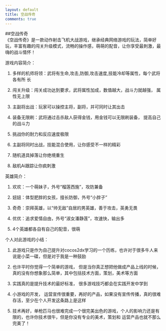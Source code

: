 ```yaml
---
layout: default
title: 空战传奇
comments: true
---
```


##空战传奇  
《空战传奇》是一款动作射击飞机大战游戏，继承经典网络游戏的玩法，简单好玩，丰富有趣的闯关升级模式，流畅的操作感，萌萌的配音，让你享受最刺激，最嗨的战斗情怀！  
  
游戏内容简介：  

   1. 多样的机师将领：武将有生命,攻击,防御,攻击速度,技能冷却等属性，每个武将各有所 长  
   
   2. 闯关升级：闯关成功达到要求，武将属性加成，数值越大，战斗力就越强， 属性无上限  
   
   3. 主副将出战：玩家可以操控主将，副将，并可同时让其出击  
   
   4. 装备无限刷：武将通过击杀敌人获得金钱，用金钱可以无限刷装备， 提高自己的战斗力  
   
   5. 挑战你的耐力和反应速度极限  
   
   6. 主副将同时出战，技能混合使用，让你感受不一样的精彩  
   
   7. 随机道具掉落让你绝境重生  
   
   8. 敌机Ai跟踪让你疯刺激

英雄简介：  

   1. 欢欢：一个萌妹子，外号“榴莲西施”，攻防兼备  
   
   2. 妞妞：体型肥胖的女孩，擅长防御，外号“小胖子”  
   
   3. 奇奇：崇拜英雄，以“帅无敌”自居的男英雄，善于攻击，英勇无畏  
   
   4. 优优：追求爱情自由，外号“淑女潘静莲”，攻速快，输出多  
   
   5. 4个英雄都各自有自己的配音，很萌

个人对此游戏的小结：    

   1. 此游戏只是作为自己提升对cocos2dx学习的一个历练，也许对于很多牛人来说是小菜一碟，但是对于我是一种鼓励  
   
   2. 也许平时你觉得一个简单的游戏， 但是当你真正想把他做成产品上线的时候，         真的没有你想象那么简单，其中包括技术方面，策划，美术等方面  
   
   3. 实践真的是提升技术的最好标准， 很多游戏技巧都会在实践开发中学到 
   
   4. 小游戏的开发， 运营宣传很重要，再好的产品，如果没有宣传传播，真的很难存活，至少在个人开发这条路上是这样  
   
   5. 技术再好，单枪匹马也很难完成一个很完美出色的游戏，个人的影响力还是有限的，也许你技术很牛，但是你没有专业的美术，策划和     运营产品也就不那么完美了！



